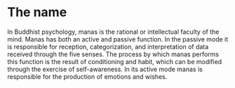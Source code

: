 # The name

In Buddhist psychology, manas is the rational or intellectual faculty of the mind. Manas has both an active and passive function. In the passive mode it is responsible for reception, categorization, and interpretation of data received through the five senses. The process by which manas performs this function is the result of conditioning and habit, which can be modified through the exercise of self-awareness. In its active mode manas is responsible for the production of emotions and wishes.

